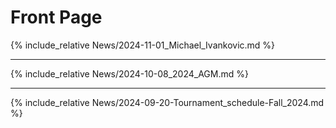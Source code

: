 # Front Page

{% include_relative News/2024-11-01_Michael_Ivankovic.md %}

---

{% include_relative News/2024-10-08_2024_AGM.md %}

---

{% include_relative News/2024-09-20-Tournament_schedule-Fall_2024.md %}
